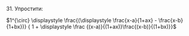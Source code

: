 $31.$ Упростити:

$1^{\circ} \displaystyle \frac{(\displaystyle \frac{x-a}{1+ax} - \frac{x-b}{1+bx})} { 1 + \displaystyle \frac {(x-a)}{(1+ax)}\frac{(x-b)}{(1+bx)}}$ 